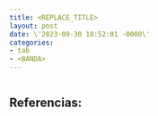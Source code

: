 ```yaml
---
title: <REPLACE_TITLE>
layout: post
date: \'2023-09-30 18:52:01 -0000\'
categories:
- tab
- <BANDA>
---
```


~~~
~~~

Referencias:
- 
